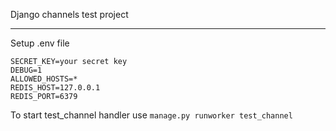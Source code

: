 Django channels test project

---
Setup .env file
```
SECRET_KEY=your secret key
DEBUG=1
ALLOWED_HOSTS=*
REDIS_HOST=127.0.0.1
REDIS_PORT=6379
```

To start test_channel handler use `manage.py runworker test_channel`